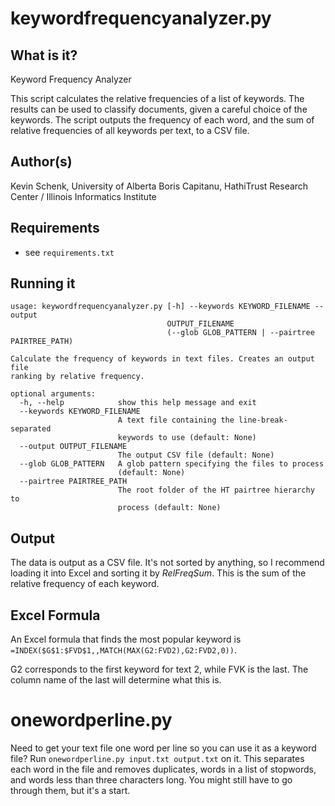 keywordfrequencyanalyzer.py
===================

What is it?
-----------
Keyword Frequency Analyzer

This script calculates the relative frequencies of a list of keywords. The results can be used to classify documents, given a careful choice of the keywords. The script outputs the frequency of each word, and the sum of relative frequencies of all keywords per text, to a CSV file.

Author(s)
---------
Kevin Schenk, University of Alberta
Boris Capitanu, HathiTrust Research Center / Illinois Informatics Institute

Requirements
------------
* see `requirements.txt`

Running it
----------
```
usage: keywordfrequencyanalyzer.py [-h] --keywords KEYWORD_FILENAME --output
                                   OUTPUT_FILENAME
                                   (--glob GLOB_PATTERN | --pairtree PAIRTREE_PATH)

Calculate the frequency of keywords in text files. Creates an output file
ranking by relative frequency.

optional arguments:
  -h, --help            show this help message and exit
  --keywords KEYWORD_FILENAME
                        A text file containing the line-break-separated
                        keywords to use (default: None)
  --output OUTPUT_FILENAME
                        The output CSV file (default: None)
  --glob GLOB_PATTERN   A glob pattern specifying the files to process
                        (default: None)
  --pairtree PAIRTREE_PATH
                        The root folder of the HT pairtree hierarchy to
                        process (default: None)
```

Output
------
The data is output as a CSV file. It's not sorted by anything, so I recommend loading it into Excel and sorting it by *RelFreqSum*. This is the sum of the relative frequency of each keyword.

Excel Formula
-------------
An Excel formula that finds the most popular keyword is `=INDEX($G$1:$FVD$1,,MATCH(MAX(G2:FVD2),G2:FVD2,0))`.

G2 corresponds to the first keyword for text 2, while FVK is the last. The column name of the last will determine what this is.

onewordperline.py
=================
Need to get your text file one word per line so you can use it as a keyword file? Run `onewordperline.py input.txt output.txt` on it. This separates each word in the file and removes duplicates, words in a list of stopwords, and words less than three characters long. You might still have to go through them, but it's a start.
